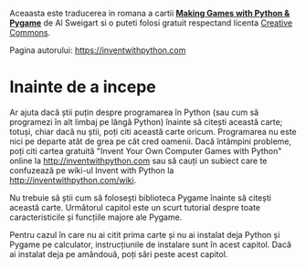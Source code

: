 Aceaasta este traducerea in romana a cartii **[Making Games with Python & Pygame](https://inventwithpython.com/pygame/)** de Al Sweigart si o puteti folosi gratuit respectand licenta [Creative Commons](https://creativecommons.org/share-your-work/cclicenses/).

Pagina autorului: https://inventwithpython.com

# Inainte de a incepe

Ar ajuta dacă știi puțin despre programarea în Python (sau cum să programezi în alt limbaj pe lângă Python) înainte să citești această carte; totuși, chiar dacă nu știi, poți citi această carte oricum. Programarea nu este nici pe departe atât de grea pe cât cred oamenii. Dacă întâmpini probleme, poți citi cartea gratuită "Invent Your Own Computer Games with Python" online la http://inventwithpython.com sau să cauți un subiect care te confuzează pe wiki-ul Invent with Python la http://inventwithpython.com/wiki.

Nu trebuie să știi cum să folosești biblioteca Pygame înainte să citești această carte. Următorul capitol este un scurt tutorial despre toate caracteristicile și funcțiile majore ale Pygame.

Pentru cazul în care nu ai citit prima carte și nu ai instalat deja Python și Pygame pe calculator, instrucțiunile de instalare sunt în acest capitol. Dacă ai instalat deja pe amândouă, poți sări peste acest capitol.
